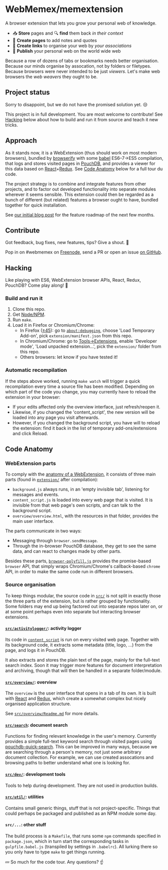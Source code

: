 # WebMemex/memextension

A browser extension that lets you grow your personal web of knowledge.

 - :inbox_tray: **Store** pages and :mag: **find** them back *in their context*
 - :memo: **Create pages** to add notes and quotes
 - :link: **Create links** to organise your web by *your associations*
 - :satellite: **Publish** your personal web on the world wide web

Because a row of dozens of tabs or bookmarks needs better organisation.
Because our minds organise by assocation, not by folders or filetypes.
Because browsers were never intended to be just *viewers*.
Let's make web browsers the *web weavers* they ought to be.


## Project status

Sorry to disappoint, but we do not have the promised solution yet. :unamused:

This project is in full development. You are most welcome to contribute! See
[Hacking](#hacking) below about how to build and run it from source and teach it
new tricks.


## Approach

As it stands now, it is a WebExtension (thus should work on most modern
browsers), bundled by [browserify](http://browserify.org) with some
[babel](https://babeljs.io) ES6–7→ES5 compilation, that logs and stores visited
pages in [PouchDB](https://pouchdb.com), and provides a viewer for this data
based on
[React](https://facebook.github.io/react/)+[Redux](http://redux.js.org/). See
[Code Anatomy](#code-anatomy) below for a full tour du code.

The project strategy is to combine and integrate features from other projects,
and to factor out developed functionality into separate modules wherever it
seems sensible. This extension could then be regarded as a bunch of different
(but related) features a browser ought to have, bundled together for quick
installation.

See [our initial blog post](https://blog.webmemex.org/2017/01/05/roadmap/)
for the feature roadmap of the next few months.


## Contribute

Got feedback, bug fixes, new features, tips? Give a shout. :loudspeaker:

Pop in on #webmemex on [Freenode](http://webchat.freenode.net/), send a PR or
open an issue [on GitHub](https://github.com/Treora/memextension).

## Hacking

Like playing with ES6, WebExtension browser APIs, React, Redux, PouchDB? Come
play along! :tada:

### Build and run it

1. Clone this repo.
2. Get [Node/NPM](https://nodejs.org).
3. Run `make`.
4. Load it in Firefox or Chromium/Chrome:
    * In Firefox ([≥45](https://blog.mozilla.org/addons/2015/12/23/loading-temporary-add-ons/)):
      go to [`about:debugging`](about:debugging), choose 'Load Temporary
      Add-on', pick `extension/manifest.json` from this repo.
    * In Chromium/Chrome: go to [Tools→Extensions](chrome://extensions/), enable
      'Developer mode', 'Load unpacked extension...', pick the `extension/`
      folder from this repo.
    * Others browsers: let know if you have tested it!


### Automatic recompilation

If the steps above worked, running `make watch` will trigger a quick
recompilation every time a source file has been modified. Depending on which
part of the code you change, you may currently have to reload the extension in
your browser:

- If your edits affected only the overview interface, just refresh/reopen it.
- Likewise, if you changed the 'content_script', the new version will be loaded
  into any page you visit afterwards.
- However, if you changed the background script, you have will to reload the
  extension: find it back in the list of temporary add-ons/extensions and click
  Reload.


## Code Anatomy

### WebExtension parts

To comply with the [anatomy of a WebExtension](https://developer.mozilla.org/en-US/Add-ons/WebExtensions/Anatomy_of_a_WebExtension),
it consists of three main parts (found in [`extension/`](extension/) after
compilation):

- `background.js` always runs, in an 'empty invisible tab', listening for
  messages and events.
- `content_script.js` is loaded into every web page that is visited. It is
  invisible from that web page's own scripts, and can talk to the background
  script.
- `overview/overview.html`, with the resources in that folder, provides the main
  user interface.

The parts communicate in two ways:
- Messaging through `browser.sendMessage`.
- Through the in-browser PouchDB database, they get to see the same data, and
  can react to changes made by other parts.

Besides these parts,
[`browser-polyfill.js`](https://github.com/mozilla/webextension-polyfill/)
provides the promise-based `browser` API, that simply wraps Chromium/Chrome's
callback-based `chrome` API, in order to make the same code run in different
browsers.

### Source organisation

To keep things modular, the source code in [`src/`](src/) is not split in
exactly those the three parts of the extension, but is rather grouped by
functionality. Some folders may end up being factored out into separate repos
later on, or at some point perhaps even into separate but interacting browser
extensions.

#### [`src/activitylogger/`](src/activitylogger/): activity logger

Its code in [`content_script`](`src/activitylogger/content_script`) is run on
every visited web page. Together with its background code, it extracts some
metadata (title, logo, ...) from the page, and logs it in PouchDB.

It also extracts and stores the plain text of the page, mainly for the full-text
search index. Soon it may trigger more features for document interpretation and
archiving, though that will then be handled in a separate folder/module.

#### [`src/overview/`](src/overview/): overview

The `overview` is the user interface that opens in a tab of its own. It is built
with [React](https://facebook.github.io/react/) and [Redux](http://redux.js.org/),
which create a somewhat complex but nicely organised application structure.

See [`src/overview/Readme.md`](src/overview/Readme.md) for more details.

#### [`src/search`](src/search/): document search

Functions for finding relevant knowledge in the user's memory. Currently
provides a simple full-text keyword search through visited pages using
[pouchdb-quick-search](https://github.com/nolanlawson/pouchdb-quick-search).
This can be improved in many ways, because we are searching through a person's
memory, not just some arbitrary document collection. For example, we can use
created assocations and browsing paths to better understand what one is looking
for.

#### [`src/dev/`](src/dev/): development tools

Tools to help during development. They are not used in production builds.

#### [`src/util/`](src/util): utilities

Contains small generic things, stuff that is not project-specific. Things that
could perhaps be packaged and published as an NPM module some day.

#### `src/...`: other stuff

The build process is a `Makefile`, that runs some `npm` commands specified in
`package.json`, which in turn start the corresponding tasks in
`gulpfile.babel.js` (transpiled by settings in `.babelrc`). All lurking there so
you only have to type `make` to get things running.

:zzz: So much for the code tour. Any questions? :point_up:
